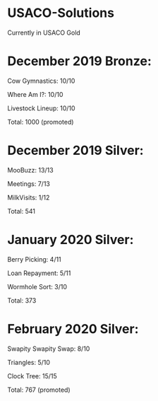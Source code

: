 # USACO-Solutions
Currently in USACO Gold

# December 2019 Bronze:
Cow Gymnastics: 10/10

Where Am I?: 10/10

Livestock Lineup: 10/10

Total: 1000 (promoted)

# December 2019 Silver:
MooBuzz: 13/13

Meetings: 7/13

MilkVisits: 1/12

Total: 541

# January 2020 Silver:
Berry Picking: 4/11

Loan Repayment: 5/11

Wormhole Sort: 3/10

Total: 373

# February 2020 Silver:
Swapity Swapity Swap: 8/10

Triangles: 5/10

Clock Tree: 15/15

Total: 767 (promoted)
